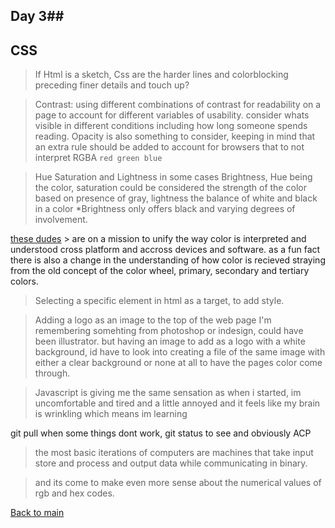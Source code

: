 ## Day 3##

## CSS

> If Html is a sketch, Css are the harder lines and colorblocking preceding finer details and touch up?

> Contrast: using different combinations of contrast for readability on a page to account for different variables of usability. consider whats visible in different conditions including how long someone spends reading. Opacity is also something to consider, keeping in mind that an extra rule should be added to account for browsers that to not interpret RGBA `red green blue`

> Hue Saturation and Lightness in some cases Brightness, Hue being the color, saturation could be considered the strength of the color based on presence of gray, lightness the balance of white and black in a color *Brightness only offers black and varying degrees of involvement.

[these dudes](http://color.org/index.xalter) > are on a mission to unify the way color is interpreted and understood cross platform and accross devices and software. as a fun fact there is also a change in the understanding of how color is recieved straying from the old concept of the color wheel, primary, secondary and tertiary colors.

> Selecting a specific element in html as a target, to add style.

>Adding a logo as an image to the top of the web page I'm remembering somehting from photoshop or indesign, could have been illustrator. but having an image to add as a logo with a white background, id have to look into creating a file of the same image with either a clear background or none at all to have the pages color come through. 

> Javascript is giving me the same sensation as when i started, im uncomfortable and tired and a little annoyed and it feels like my brain is wrinkling which means im learning

git pull when some things dont work, git status to see and obviously ACP

> the most basic iterations of computers are machines that take  input store and process and output data while communicating in binary. 

> and its come to make even more sense about the numerical values of rgb and hex codes.

[Back to main](README.md)
